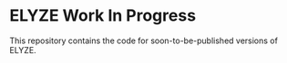 # ELYZE Work In Progress
This repository contains the code for soon-to-be-published versions of ELYZE. 
